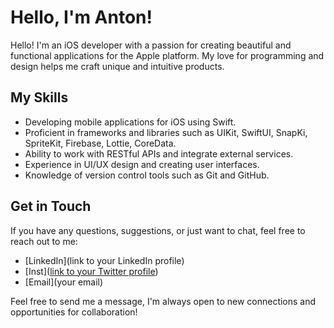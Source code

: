 # Hello, I'm Anton!

Hello! I'm an iOS developer with a passion for creating beautiful and functional applications for the Apple platform. My love for programming and design helps me craft unique and intuitive products.

## My Skills

- Developing mobile applications for iOS using Swift.
- Proficient in frameworks and libraries such as UIKit, SwiftUI, SnapKi, SpriteKit, Firebase, Lottie, CoreData.
- Ability to work with RESTful APIs and integrate external services.
- Experience in UI/UX design and creating user interfaces.
- Knowledge of version control tools such as Git and GitHub.

## Get in Touch

If you have any questions, suggestions, or just want to chat, feel free to reach out to me:

- [LinkedIn](link to your LinkedIn profile)
- [Inst]([link to your Twitter profile](https://www.instagram.com/toshee__/))
- [Email](your email)

Feel free to send me a message, I'm always open to new connections and opportunities for collaboration!

